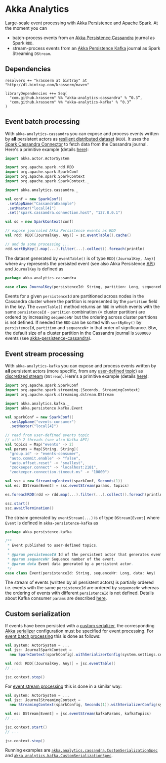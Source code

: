 Akka Analytics
==============

Large-scale event processing with [Akka Persistence](http://doc.akka.io/docs/akka/2.3.11/scala/persistence.html) and [Apache Spark](http://spark.apache.org/). At the moment you can 

- batch-process events from an [Akka Persistence Cassandra](https://github.com/krasserm/akka-persistence-cassandra) journal as Spark `RDD`.
- stream-process events from an [Akka Persistence Kafka](https://github.com/krasserm/akka-persistence-kafka) journal as Spark Streaming `DStream`. 

Dependencies
------------

    resolvers += "krasserm at bintray" at "http://dl.bintray.com/krasserm/maven"

    libraryDependencies ++= Seq(
      "com.github.krasserm" %% "akka-analytics-cassandra" % “0.3”,
      "com.github.krasserm" %% "akka-analytics-kafka" % “0.3”
    )

Event batch processing
----------------------

With `akka-analytics-cassandra` you can expose and process events written by **all** persistent actors as [resilient distributed dataset](http://spark.apache.org/docs/latest/programming-guide.html#resilient-distributed-datasets-rdds) (`RDD`). It uses the [Spark Cassandra Connector](https://github.com/datastax/spark-cassandra-connector) to fetch data from the Cassandra journal. Here's a primitive example (details [here](https://github.com/krasserm/akka-analytics/blob/master/akka-analytics-cassandra/src/test/scala/akka/analytics/cassandra/IntegrationSpec.scala)):

 ```scala
import akka.actor.ActorSystem

import org.apache.spark.rdd.RDD
import org.apache.spark.SparkConf
import org.apache.spark.SparkContext
import org.apache.spark.SparkContext._

import akka.analytics.cassandra._

val conf = new SparkConf()
  .setAppName("CassandraExample")
  .setMaster("local[4]")
  .set("spark.cassandra.connection.host", "127.0.0.1")

val sc = new SparkContext(conf)

// expose journaled Akka Persistence events as RDD
val rdd: RDD[(JournalKey, Any)] = sc.eventTable().cache()

// and do some processing ... 
rdd.sortByKey().map(...).filter(...).collect().foreach(println)
```

The dataset generated by `eventTable()` is of type `RDD[(JournalKey, Any)]` where `Any` represents the persisted event (see also Akka Persistence [API](http://doc.akka.io/api/akka/2.3.11/#akka.persistence.package)) and `JournalKey` is defined as

```scala
package akka.analytics.cassandra

case class JournalKey(persistenceId: String, partition: Long, sequenceNr: Long)
```

Events for a given `persistenceId` are partitioned across nodes in the Cassandra cluster where the partition is represented by the `partition` field in the key. The `eventTable()` method returns an `RDD` in which events with the same `persistenceId` - `partition` combination (= cluster partition) are ordered by increasing `sequenceNr` but the ordering across cluster partitions is not defined. If needed the `RDD` can be sorted with `sortByKey()` by `persistenceId`, `partition` and `sequenceNr` in that order of significance. Btw, the default size of a cluster partition in the Cassandra journal is `5000000` events (see [akka-persistence-cassandra](https://github.com/krasserm/akka-persistence-cassandra)).

Event stream processing
-----------------------

With `akka-analytics-kafka` you can expose and process events written by **all** persistent actors (more specific, from any [user-defined topic](https://github.com/krasserm/akka-persistence-kafka#user-defined-topics)) as [discretized stream](http://spark.apache.org/docs/latest/streaming-programming-guide.html#dstreams) (`DStream`). Here's a primitive example (details [here](https://github.com/krasserm/akka-analytics/blob/master/akka-analytics-kafka/src/test/scala/akka/analytics/kafka/IntegrationSpec.scala)):

```scala
import org.apache.spark.SparkConf
import org.apache.spark.streaming.{Seconds, StreamingContext}
import org.apache.spark.streaming.dstream.DStream

import akka.analytics.kafka._
import akka.persistence.kafka.Event

val sparkConf = new SparkConf()
  .setAppName("events-consumer")
  .setMaster("local[4]")

// read from user-defined events topic 
// with 2 threads (see also Kafka API) 
val topics = Map("events" -> 2)
val params = Map[String, String](
  "group.id" -> "events-consumer",
  "auto.commit.enable" -> "false",  
  "auto.offset.reset" -> "smallest",
  "zookeeper.connect" -> "localhost:2181",
  "zookeeper.connection.timeout.ms" -> "10000")

val ssc = new StreamingContext(sparkConf, Seconds(1))
val es: DStream[Event] = ssc.eventStream(params, topics)

es.foreachRDD(rdd => rdd.map(...).filter(...).collect().foreach(println))

ssc.start()
ssc.awaitTermination()
```

The stream generated by `eventStream(...)` is of type `DStream[Event]` where `Event` is defined in `akka-persistence-kafka` as

```scala
package akka.persistence.kafka

/**
 * Event published to user-defined topics.
 *
 * @param persistenceId Id of the persistent actor that generates event `data`.
 * @param sequenceNr Sequence number of the event.
 * @param data Event data generated by a persistent actor.
 */
case class Event(persistenceId: String, sequenceNr: Long, data: Any)
```

The stream of events (written by all persistent actors) is partially ordered i.e. events with the same `persistenceId` are ordered by `sequenceNr` whereas the ordering of events with different `persistenceId` is not defined. Details about Kafka consumer `params` are described [here](http://kafka.apache.org/documentation.html#consumerconfigs).

Custom serialization
--------------------

If events have been persisted with a [custom serializer](http://doc.akka.io/docs/akka/2.3.11/scala/persistence.html#custom-serialization), the corresponding [Akka serializer](http://doc.akka.io/docs/akka/2.3.11/scala/serialization.html) configuration must be specified for event processing. For [event batch processing](#event-batch-processing) this is done as follows:

```scala
val system: ActorSystem = ...
val jsc: JournalSparkContext = 
  new SparkContext(sparkConfig).withSerializerConfig(system.settings.config)

val rdd: RDD[(JournalKey, Any)] = jsc.eventTable()
// ...

jsc.context.stop()

```

For [event stream processing](#event-stream-processing) this is done in a similar way:

```scala
val system: ActorSystem = ...
val jsc: JournalStreamingContext = 
  new StreamingContext(sparkConfig, Seconds(1)).withSerializerConfig(system.settings.config)

val es: DStream[Event] = jsc.eventStream(kafkaParams, kafkaTopics)
// ...

jsc.context.start()
// ...

jsc.context.stop()
```

Running examples are [`akka.analytics.cassandra.CustomSerializationSpec`](https://github.com/krasserm/akka-analytics/blob/master/akka-analytics-cassandra/src/test/scala/akka/analytics/cassandra/CustomSerializationSpec.scala) and [`akka.analytics.kafka.CustomSerializationSpec`](https://github.com/krasserm/akka-analytics/blob/master/akka-analytics-kafka/src/test/scala/akka/analytics/kafka/CustomSerializationSpec.scala).